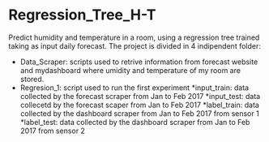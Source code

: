 # Regression_Tree_H-T
Predict humidity and temperature in a room, using a regression tree trained taking as input daily forecast.
The project is divided in 4 indipendent folder:

 * Data_Scraper: scripts used to retrive information from forecast website and mydashboard where umidity
          and temperature of my room are stored.   
 * Regresion_1: script used to run the first experiment
     *input_train: data collected by the forecast scraper from Jan to Feb 2017
                    *input_test:  data collecetd by the forecast scaper from Jan to Feb 2017
                    *label_train: data collected by the dashboard scraper from Jan to Feb 2017 from sensor 1
                    *label_test:  data collected by the dashboard scraper from Jan to Feb 2017 from sensor 2
 
